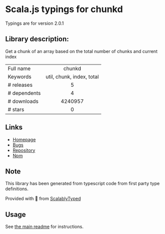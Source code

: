 
# Scala.js typings for chunkd

Typings are for version 2.0.1

## Library description:
Get a chunk of an array based on the total number of chunks and current index

|                    |                 |
| ------------------ | :-------------: |
| Full name          | chunkd |
| Keywords           | util, chunk, index, total |
| # releases         | 5 |
| # dependents       | 4 |
| # downloads        | 4240957 |
| # stars            | 0 |

## Links
- [Homepage](https://github.com/jamiebuilds/chunkd#readme)
- [Bugs](https://github.com/jamiebuilds/chunkd/issues)
- [Repository](https://github.com/jamiebuilds/chunkd)
- [Npm](https://www.npmjs.com/package/chunkd)
    


## Note
This library has been generated from typescript code from first party type definitions.

Provided with :purple_heart: from [ScalablyTyped](https://github.com/oyvindberg/ScalablyTyped)

## Usage
See [the main readme](../../readme.md) for instructions.


